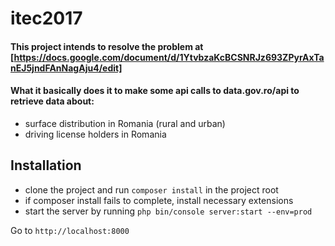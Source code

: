 # itec2017

#### This project intends to resolve the problem at [https://docs.google.com/document/d/1YtvbzaKcBCSNRJz693ZPyrAxTanEJ5jndFAnNagAju4/edit]
#### What it basically does it to make some api calls to data.gov.ro/api to retrieve data about:
* surface distribution in Romania (rural and urban)
* driving license holders in Romania

## Installation
* clone the project and run ```composer install``` in the project root
* if composer install fails to complete, install necessary extensions
* start the server by running ```php bin/console server:start --env=prod```
 
 Go to ```http://localhost:8000```